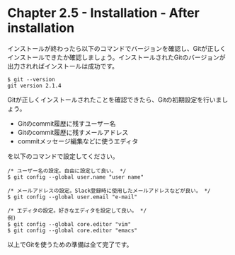 Chapter 2.5 - Installation - After installation
=======

インストールが終わったら以下のコマンドでバージョンを確認し、Gitが正しくインストールできたか確認しましょう。インストールされたGitのバージョンが出力されればインストールは成功です。

```
$ git --version
git version 2.1.4
```

Gitが正しくインストールされたことを確認できたら、Gitの初期設定を行いましょう。

* Gitのcommit履歴に残すユーザー名
* Gitのcommit履歴に残すメールアドレス
* commitメッセージ編集などに使うエディタ

を以下のコマンドで設定してください。

```
/* ユーザー名の設定。自由に設定して良い。 */
$ git config --global user.name "user name"

/* メールアドレスの設定。Slack登録時に使用したメールアドレスなどが良い。 */
$ git config --global user.email "e-mail"

/* エディタの設定。好きなエディタを設定して良い。 */
例)
$ git config --global core.editor "vim"
$ git config --global core.editor "emacs"
```

以上でGitを使うための準備は全て完了です。